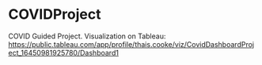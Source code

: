 # COVIDProject

COVID Guided Project. Visualization on Tableau: https://public.tableau.com/app/profile/thais.cooke/viz/CovidDashboardProject_16450981925780/Dashboard1
